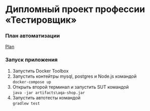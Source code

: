 # Дипломный проект профессии «Тестировщик»

### План автоматизации
[Plan](https://github.com/DementevSlava/DiplomAQA/blob/master/Docs/Plan.md)

### Запуск приложения
1. Запустить Docker Toolbox
2. Запустить контейтры mysql, postgres и Node.js командой  
```docker-compose up```  
3. Открыть второй терминал и запустить SUT командой  
```java -jar artifacts\aqa-shop.jar```  
4. Запустить автотесты командой  
```gradlew test```
